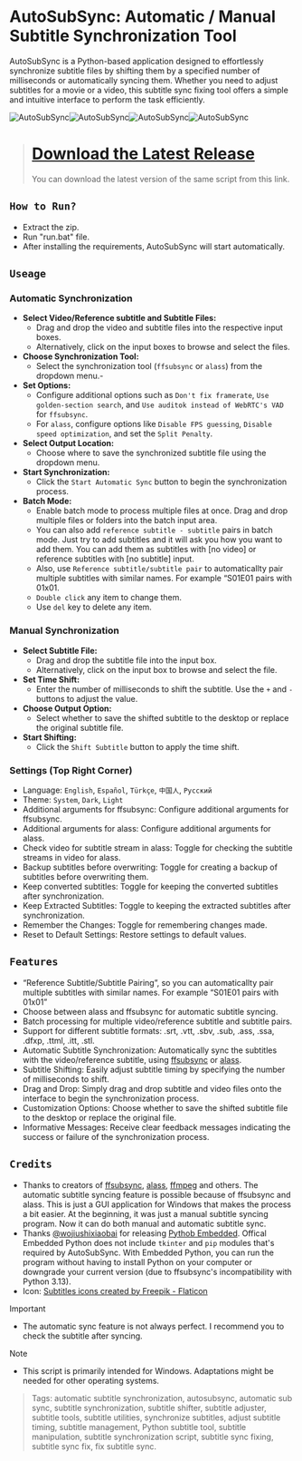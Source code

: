 # AutoSubSync: Automatic / Manual Subtitle Synchronization Tool
AutoSubSync is a Python-based application designed to effortlessly synchronize subtitle files by shifting them by a specified number of milliseconds or automatically syncing them. Whether you need to adjust subtitles for a movie or a video, this subtitle sync fixing tool offers a simple and intuitive interface to perform the task efficiently.

<img title="AutoSubSync" src='images/AutoSubSync1.png'><img title="AutoSubSync" src='images/AutoSubSync2.png'><img title="AutoSubSync" src='images/AutoSubSync3.png'><img title="AutoSubSync" src='images/AutoSubSync4.png'>

> # [Download the Latest Release](https://github.com/denizsafak/AutoSubSync/releases/latest)
> You can download the latest version of the same script from this link.

## `How to Run?`
- Extract the zip.
- Run "run.bat" file.
- After installing the requirements, AutoSubSync will start automatically.

## `Useage`
### Automatic Synchronization
- **Select Video/Reference subtitle and Subtitle Files:**
   - Drag and drop the video and subtitle files into the respective input boxes.
   - Alternatively, click on the input boxes to browse and select the files.
- **Choose Synchronization Tool:**
   - Select the synchronization tool (`ffsubsync` or `alass`) from the dropdown menu.-
- **Set Options:**
   - Configure additional options such as `Don't fix framerate`, `Use golden-section search`, and `Use auditok instead of WebRTC's VAD` for `ffsubsync`.
   - For `alass`, configure options like `Disable FPS guessing`, `Disable speed optimization`, and set the `Split Penalty`.
- **Select Output Location:**
   - Choose where to save the synchronized subtitle file using the dropdown menu.
- **Start Synchronization:**
   - Click the `Start Automatic Sync` button to begin the synchronization process.
- **Batch Mode:**
   - Enable batch mode to process multiple files at once. Drag and drop multiple files or folders into the batch input area.
   - You can also add `reference subtitle - subtitle` pairs in batch mode. Just try to add subtitles and it will ask you how you want to add them. You can add them as subtitles with [no video] or reference subtitles with [no subtitle] input.
   - Also, use `Reference subtitle/subtitle pair` to automaticallty pair multiple subtitles with similar names. For example “S01E01 pairs with 01x01.
   - `Double click` any item to change them.
   - Use `del` key to delete any item.
     
### Manual Synchronization
- **Select Subtitle File:**
   - Drag and drop the subtitle file into the input box.
   - Alternatively, click on the input box to browse and select the file.
- **Set Time Shift:**
   - Enter the number of milliseconds to shift the subtitle. Use the `+` and `-` buttons to adjust the value.
- **Choose Output Option:**
   - Select whether to save the shifted subtitle to the desktop or replace the original subtitle file.
- **Start Shifting:**
   - Click the `Shift Subtitle` button to apply the time shift.
 
### Settings (Top Right Corner)
- Language: `English`, `Español`, `Türkçe`, `中国人`, `Русский`
- Theme: `System`, `Dark`, `Light`
- Additional arguments for ffsubsync: Configure additional arguments for ffsubsync.
- Additional arguments for alass: Configure additional arguments for alass.
- Check video for subtitle stream in alass: Toggle for checking the subtitle streams in video for alass.
- Backup subtitles before overwriting: Toggle for creating a backup of subtitles before overwriting them.
- Keep converted subtitles: Toggle for keeping the converted subtitles after synchronization.
- Keep Extracted Subtitles: Toggle to keeping the extracted subtitles after synchronization.
- Remember the Changes: Toggle for remembering changes made.
- Reset to Default Settings: Restore settings to default values.

## `Features`
- “Reference Subtitle/Subtitle Pairing”, so you can automaticallty pair multiple subtitles with similar names. For example “S01E01 pairs with 01x01”
- Choose between alass and ffsubsync for automatic subtitle syncing.
- Batch processing for multiple video/reference subtitle and subtitle pairs.
- Support for different subtitle formats: .srt, .vtt, .sbv, .sub, .ass, .ssa, .dfxp, .ttml, .itt, .stl.
- Automatic Subtitle Synchronization: Automatically sync the subtitles with the video/reference subtitle, using [ffsubsync](https://github.com/smacke/ffsubsync) or [alass](https://github.com/kaegi/alass).
- Subtitle Shifting: Easily adjust subtitle timing by specifying the number of milliseconds to shift.
- Drag and Drop: Simply drag and drop subtitle and video files onto the interface to begin the synchronization process.
- Customization Options: Choose whether to save the shifted subtitle file to the desktop or replace the original file.
- Informative Messages: Receive clear feedback messages indicating the success or failure of the synchronization process.

## `Credits`
- Thanks to creators of [ffsubsync](https://github.com/smacke/ffsubsync), [alass](https://github.com/kaegi/alass), [ffmpeg](https://www.ffmpeg.org/) and others. The automatic subtitle syncing feature is possible because of ffsubsync and alass. This is just a GUI application for Windows that makes the process a bit easier. At the beginning, it was just a manual subtitle syncing program. Now it can do both manual and automatic subtitle sync.
- Thanks [@wojiushixiaobai](https://github.com/wojiushixiaobai) for releasing [Pythob Embedded](https://github.com/wojiushixiaobai/Python-Embed-Win64). Offical Embedded Python does not include `tkinter` and `pip` modules that's required by AutoSubSync. With Embedded Python, you can run the program without having to install Python on your computer or downgrade your current version (due to ffsubsync's incompatibility with Python 3.13).
- Icon: [Subtitles icons created by Freepik - Flaticon](https://www.flaticon.com/free-icons/subtitles)

> [!IMPORTANT]
> - The automatic sync feature is not always perfect. I recommend you to check the subtitle after syncing.

> [!NOTE]
> - This script is primarily intended for Windows. Adaptations might be needed for other operating systems.

> Tags: automatic subtitle synchronization, autosubsync, automatic sub sync, subtitle synchronization, subtitle shifter, subtitle adjuster, subtitle tools, subtitle utilities, synchronize subtitles, adjust subtitle timing, subtitle management, Python subtitle tool, subtitle manipulation, subtitle synchronization script, subtitle sync fixing, subtitle sync fix, fix subtitle sync.

